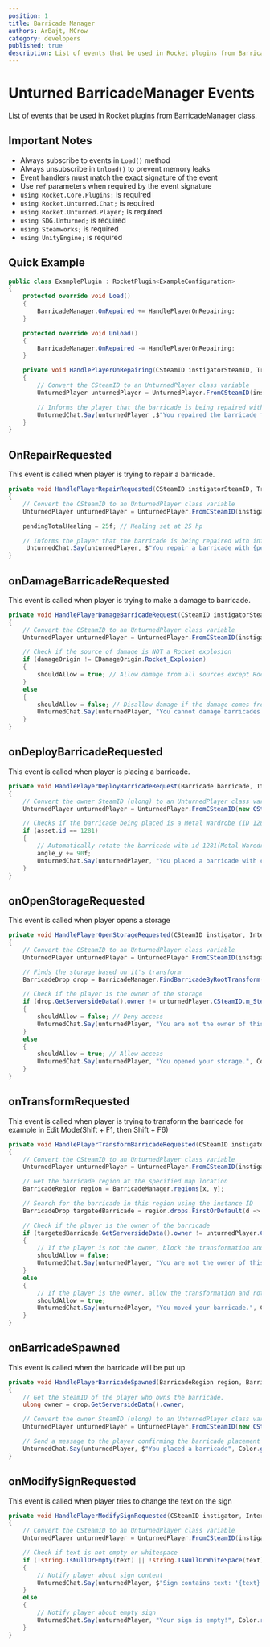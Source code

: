```yaml
---
position: 1
title: Barricade Manager
authors: ArBajt, MCrow
category: developers
published: true
description: List of events that be used in Rocket plugins from BarricadeManager class.
---
```

# Unturned BarricadeManager Events
List of events that be used in Rocket plugins from [BarricadeManager](https://github.com/Unturned-Datamining/Unturned-Datamining/blob/linux-client-preview/Assembly-CSharp/SDG.Unturned/BarricadeManager.cs) class.
## Important Notes
- Always subscribe to events in `Load()` method
- Always unsubscribe in `Unload()` to prevent memory leaks
- Event handlers must match the exact signature of the event
- Use `ref` parameters when required by the event signature
- `using Rocket.Core.Plugins;` is required
- `using Rocket.Unturned.Chat;` is required
- `using Rocket.Unturned.Player;` is required
- `using SDG.Unturned;` is required
- `using Steamworks;` is required
- `using UnityEngine;` is required

## Quick Example
```csharp
public class ExamplePlugin : RocketPlugin<ExampleConfiguration>
{
    protected override void Load()
    {
        BarricadeManager.OnRepaired += HandlePlayerOnRepairing;
    }

    protected override void Unload()
    {
        BarricadeManager.OnRepaired -= HandlePlayerOnRepairing;
    }

    private void HandlePlayerOnRepairing(CSteamID instigatorSteamID, Transform barricadeTransform, float totalHealing)
    {
        // Convert the CSteamID to an UnturnedPlayer class variable
        UnturnedPlayer unturnedPlayer = UnturnedPlayer.FromCSteamID(instigatorSteamID);

        // Informs the player that the barricade is being repaired with information on how much hp it is being repaired for 
        UnturnedChat.Say(unturnedPlayer ,$"You repaired the barricade for {totalHealing} HP.!", Color.green);
    }
}
```

## OnRepairRequested
This event is called when player is trying to repair a barricade.
```csharp
private void HandlePlayerRepairRequested(CSteamID instigatorSteamID, Transform barricadeTransform, ref float pendingTotalHealing, ref bool shouldAllow)
{
    // Convert the CSteamID to an UnturnedPlayer class variable
    UnturnedPlayer unturnedPlayer = UnturnedPlayer.FromCSteamID(instigatorSteamID);

    pendingTotalHealing = 25f; // Healing set at 25 hp

    // Informs the player that the barricade is being repaired with information on how much hp it is being repaired for 
     UnturnedChat.Say(unturnedPlayer, $"You repair a barricade with {pendingTotalHealing} hp", Color.green);
}
```

## onDamageBarricadeRequested
This event is called when player is trying to make a damage to barricade.
```csharp
private void HandlePlayerDamageBarricadeRequest(CSteamID instigatorSteamID, Transform barricadeTransform, ref ushort pendingTotalDamage, ref bool shouldAllow, EDamageOrigin damageOrigin)
{
    // Convert the CSteamID to an UnturnedPlayer class variable
    UnturnedPlayer unturnedPlayer = UnturnedPlayer.FromCSteamID(instigatorSteamID);

    // Check if the source of damage is NOT a Rocket explosion
    if (damageOrigin != EDamageOrigin.Rocket_Explosion)
    {
        shouldAllow = true; // Allow damage from all sources except Rocket explosions
    }
    else
    {
        shouldAllow = false; // Disallow damage if the damage comes from a Rocket explosion
        UnturnedChat.Say(unturnedPlayer, "You cannot damage barricades with Rocket explosions!"); // Inform the player that Rocket explosions cannot damage barricades
    }
}
```

## onDeployBarricadeRequested
This event is called when player is placing a barricade.
```csharp
private void HandlePlayerDeployBarricadeRequest(Barricade barricade, ItemBarricadeAsset asset, Transform hit, ref Vector3 point, ref float angle_x, ref float angle_y, ref float angle_z, ref ulong owner, ref ulong group, ref bool shouldAllow)
{
    // Convert the owner SteamID (ulong) to an UnturnedPlayer class variable
    UnturnedPlayer unturnedPlayer = UnturnedPlayer.FromCSteamID(new CSteamID(owner));

    // Checks if the barricade being placed is a Metal Wardrobe (ID 1281)
    if (asset.id == 1281)
    {
        // Automatically rotate the barricade with id 1281(Metal Waredrobe) to 90 degrees on the Y axis
        angle_y += 90f;
        UnturnedChat.Say(unturnedPlayer, "You placed a barricade with custom rotation"); // Informs the player that he has placed a barricade.
    }
}
```

## onOpenStorageRequested
This event is called when player opens a storage
```csharp
private void HandlePlayerOpenStorageRequested(CSteamID instigator, InteractableStorage storage, ref bool shouldAllow)
{
    // Convert the CSteamID to an UnturnedPlayer class variable
    UnturnedPlayer unturnedPlayer = UnturnedPlayer.FromCSteamID(instigator);

    // Finds the storage based on it's transform
    BarricadeDrop drop = BarricadeManager.FindBarricadeByRootTransform(storage.transform);

    // Check if the player is the owner of the storage
    if (drop.GetServersideData().owner != unturnedPlayer.CSteamID.m_SteamID)
    {
        shouldAllow = false; // Deny access
        UnturnedChat.Say(unturnedPlayer, "You are not the owner of this storage!", Color.red);
    }
    else
    {
        shouldAllow = true; // Allow access
        UnturnedChat.Say(unturnedPlayer, "You opened your storage.", Color.green);
    }
}
```

## onTransformRequested
This event is called when player is trying to transform the barricade for example in Edit Mode(Shift + F1, then Shift + F6)
```csharp
private void HandlePlayerTransformBarricadeRequested(CSteamID instigator, byte x, byte y, ushort plant, uint instanceID, ref Vector3 point, ref byte angle_x, ref byte angle_y, ref byte angle_z, ref bool shouldAllow)
{
    // Convert the CSteamID to an UnturnedPlayer class variable
    UnturnedPlayer unturnedPlayer = UnturnedPlayer.FromCSteamID(instigator);

    // Get the barricade region at the specified map location
    BarricadeRegion region = BarricadeManager.regions[x, y];

    // Search for the barricade in this region using the instance ID
    BarricadeDrop targetedBarricade = region.drops.FirstOrDefault(d => d.instanceID == instanceID);

    // Check if the player is the owner of the barricade
    if (targetedBarricade.GetServersideData().owner != unturnedPlayer.CSteamID.m_SteamID)
    {
        // If the player is not the owner, block the transformation and rotation of the barricade
        shouldAllow = false;
        UnturnedChat.Say(unturnedPlayer, "You are not the owner of this barricade!", Color.red);
    }
    else
    {
        // If the player is the owner, allow the transformation and rotation of the barricade
        shouldAllow = true;
        UnturnedChat.Say(unturnedPlayer, "You moved your barricade.", Color.green);
    }
}
```

## onBarricadeSpawned
This event is called when the barricade will be put up
```csharp
private void HandlePlayerBarricadeSpawned(BarricadeRegion region, BarricadeDrop drop)
{
    // Get the SteamID of the player who owns the barricade.
    ulong owner = drop.GetServersideData().owner;

    // Convert the owner SteamID (ulong) to an UnturnedPlayer class variable
    UnturnedPlayer unturnedPlayer = UnturnedPlayer.FromCSteamID(new CSteamID(owner));

    // Send a message to the player confirming the barricade placement
    UnturnedChat.Say(unturnedPlayer, $"You placed a barricade", Color.green);
}
```

## onModifySignRequested
This event is called when player tries to change the text on the sign
```csharp
private void HandlePlayerModifySignRequested(CSteamID instigator, InteractableSign sign, ref string text, ref bool shouldAllow)
{
    // Convert the CSteamID to an UnturnedPlayer class variable
    UnturnedPlayer unturnedPlayer = UnturnedPlayer.FromCSteamID(instigator);

    // Check if text is not empty or whitespace
    if (!string.IsNullOrEmpty(text) || !string.IsNullOrWhiteSpace(text))
    {
        // Notify player about sign content
        UnturnedChat.Say(unturnedPlayer, $"Sign contains text: '{text}'", Color.green);
    }
    else
    {
        // Notify player about empty sign
        UnturnedChat.Say(unturnedPlayer, "Your sign is empty!", Color.red);
    }
}
```
